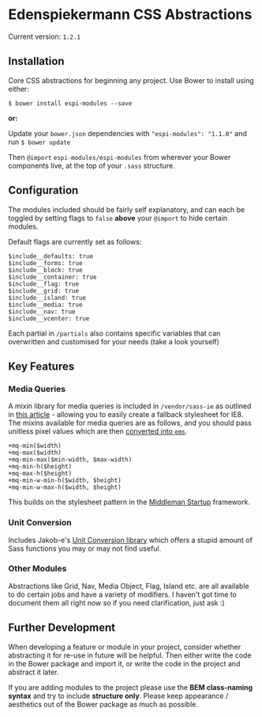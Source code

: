 Edenspiekermann CSS Abstractions
============

Current version: `1.2.1`

## Installation

Core CSS abstractions for beginning any project. Use Bower to install using either:

`$ bower install espi-modules --save`

**or:**

Update your `bower.json` dependencies with `"espi-modules": "1.1.0"` and run `$ bower update`

Then `@import` `espi-modules/espi-modules` from wherever your Bower components live, at the top of your `.sass` structure.

## Configuration

The modules included should be fairly self explanatory, and can each be toggled by setting flags to `false` **above** your `@import` to hide certain modules.

Default flags are currently set as follows:

    $include__defaults: true
    $include__forms: true
    $include__block: true
    $include__container: true
    $include__flag: true
    $include__grid: true
    $include__island: true
    $include__media: true
    $include__nav: true
    $include__vcenter: true

Each partial in `/partials` also contains specific variables that can overwritten and customised for your needs (take a look yourself)

## Key Features

### Media Queries

A mixin library for media queries is included in `/vendor/sass-ie` as outlined in [this article](http://jakearchibald.github.io/sass-ie/) - allowing you to easily create a fallback stylesheet for IE8. The mixins available for media queries are as follows, and you should pass unitless pixel values which are then [converted into `ems`](http://blog.cloudfour.com/the-ems-have-it-proportional-media-queries-ftw/).

    +mq-min($width)
    +mq-max($width) 
    +mq-min-max($min-width, $max-width)
    +mq-min-h($height)
    +mq-max-h($height)
    +mq-min-w-min-h($width, $height)
    +mq-min-w-max-h($width, $height)

This builds on the stylesheet pattern in the [Middleman Startup](https://github.com/mattberridge/Middleman-Startup) framework.

### Unit Conversion

Includes Jakob-e's [Unit Conversion library](https://github.com/jakob-e/unitconversion/blob/master/UnitConversion.scss) which offers a stupid amount of Sass functions you may or may not find useful.

### Other Modules

Abstractions like Grid, Nav, Media Object, Flag, Island etc. are all available to do certain jobs and have a variety of modifiers. I haven't got time to document them all right now so if you need clarification, just ask :)

## Further Development

When developing a feature or module in your project, consider whether abstracting it for re-use in future will be helpful. Then either write the code in the Bower package and import it, or write the code in the project and abstract it later.

If you are adding modules to the project please use the **BEM class-naming syntax** and try to include **structure only**. Please keep appearance / aesthetics out of the Bower package as much as possible.
